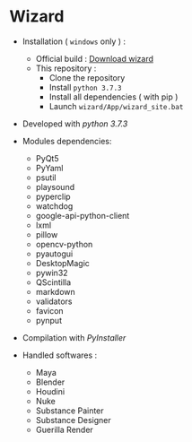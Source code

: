 # Wizard

* Installation ( `windows` only ) :
	* Official build : [Download wizard](http://wizard-pipeline-manager.webflow.io/)
	* This repository :
		* Clone the repository
		* Install `python 3.7.3`
		* Install all dependencies ( with pip )
		* Launch `wizard/App/wizard_site.bat`

* Developed with _python 3.7.3_

* Modules dependencies:
	* PyQt5
	* PyYaml
	* psutil
	* playsound
	* pyperclip
	* watchdog
	* google-api-python-client
	* lxml
	* pillow
	* opencv-python
	* pyautogui
	* DesktopMagic
	* pywin32
	* QScintilla
	* markdown
	* validators
	* favicon
	* pynput
	
* Compilation with _PyInstaller_

* Handled softwares :
	* Maya
	* Blender
	* Houdini
	* Nuke
	* Substance Painter
	* Substance Designer
	* Guerilla Render
